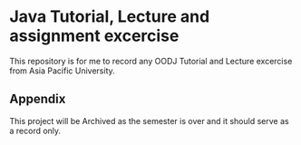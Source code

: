 
# Java Tutorial, Lecture and assignment excercise 

This repository is for me to record any OODJ Tutorial and Lecture excercise from Asia Pacific University.



## Appendix

This project will be Archived as the semester is over and it should serve as a record only.

  
